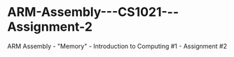 # ARM-Assembly---CS1021---Assignment-2
ARM Assembly - "Memory" - Introduction to Computing #1 - Assignment #2
